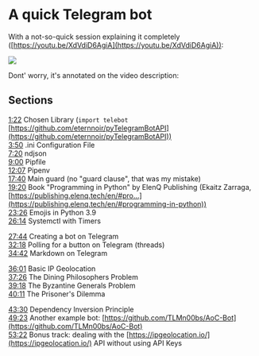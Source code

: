 # A quick Telegram bot

With a not-so-quick session explaining it completely ([https://youtu.be/XdVdiD6AgiA](https://youtu.be/XdVdiD6AgiA)):

[![](https://img.youtube.com/vi/XdVdiD6AgiA/0.jpg)](https://youtu.be/XdVdiD6AgiA)

Dont' worry, it's annotated on the video description:

## Sections

[1:22](https://www.youtube.com/watch?v=XdVdiD6AgiA&t=82s) Chosen Library (`import telebot` [https://github.com/eternnoir/pyTelegramBotAPI](https://github.com/eternnoir/pyTelegramBotAPI))  
[3:50](https://www.youtube.com/watch?v=XdVdiD6AgiA&t=230s) .ini Configuration File  
[7:20](https://www.youtube.com/watch?v=XdVdiD6AgiA&t=230s) ndjson  
[9:00](https://www.youtube.com/watch?v=XdVdiD6AgiA&t=540s) Pipfile  
[12:07](https://www.youtube.com/watch?v=XdVdiD6AgiA&t=1060s) Pipenv  
[17:40](https://www.youtube.com/watch?v=XdVdiD6AgiA&t=1060s) Main guard (no "guard clause", that was my mistake)  
[19:20](https://www.youtube.com/watch?v=XdVdiD6AgiA&t=1160s) Book "Programming in Python" by ElenQ Publishing (Ekaitz Zarraga, [https://publishing.elenq.tech/en/#pro...](https://publishing.elenq.tech/en/#programming-in-python))  
[23:26](https://www.youtube.com/watch?v=XdVdiD6AgiA&t=1406s) Emojis in Python 3.9  
[26:14](https://www.youtube.com/watch?v=XdVdiD6AgiA&t=1574s) Systemctl with Timers  

[27:44](https://www.youtube.com/watch?v=XdVdiD6AgiA&t=1664s) Creating a bot on Telegram  
[32:18](https://www.youtube.com/watch?v=XdVdiD6AgiA&t=1938s) Polling for a button on Telegram (threads)  
[34:42](https://www.youtube.com/watch?v=XdVdiD6AgiA&t=2082s) Markdown on Telegram  

[36:01](https://www.youtube.com/watch?v=XdVdiD6AgiA&t=2161s) Basic IP Geolocation  
[37:26](https://www.youtube.com/watch?v=XdVdiD6AgiA&t=2246s) The Dining Philosophers Problem  
[39:18](https://www.youtube.com/watch?v=XdVdiD6AgiA&t=2358s) The Byzantine Generals Problem  
[40:11](https://www.youtube.com/watch?v=XdVdiD6AgiA&t=2411s) The Prisoner's Dilemma  

[43:30](https://www.youtube.com/watch?v=XdVdiD6AgiA&t=2610s) Dependency Inversion Principle  
[49:23](https://www.youtube.com/watch?v=XdVdiD6AgiA&t=2963s) Another example bot: [https://github.com/TLMn00bs/AoC-Bot](https://github.com/TLMn00bs/AoC-Bot)  
[53:22](https://www.youtube.com/watch?v=XdVdiD6AgiA&t=3202s) Bonus track: dealing with the [https://ipgeolocation.io/](https://ipgeolocation.io/) API without using API Keys
